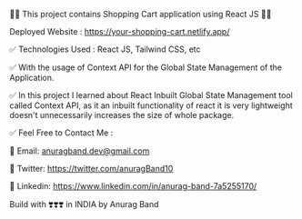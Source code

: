  🧺🧺 This project contains Shopping Cart application using React JS 🧺🧺

Deployed Website : https://your-shopping-cart.netlify.app/

✅ Technologies Used : React JS, Tailwind CSS, etc

✅ With the usage of Context API for the Global State Management of the Application.

✅ In this project I learned about React Inbuilt  Global State Management tool called Context API, as it an inbuilt functionality of react it is very lightweight doesn't unnecessarily increases the size of whole package.

✅ Feel Free to Contact Me :

🚩 Email: anuragband.dev@gmail.com

🚩 Twitter: https://twitter.com/anuragBand10

🚩 Linkedin: https://www.linkedin.com/in/anurag-band-7a5255170/

Build with ❣️❣️❣️ in INDIA by Anurag Band

